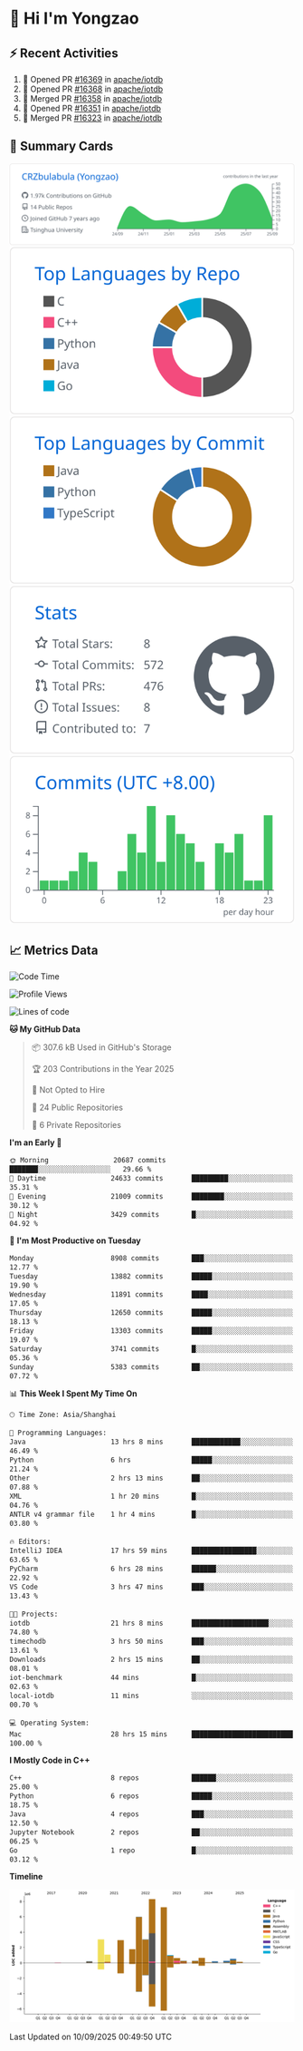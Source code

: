 # 👋 Hi I'm Yongzao

## ⚡ Recent Activities
<!--START_SECTION:activity-->
1. 💪 Opened PR [#16369](https://github.com/apache/iotdb/pull/16369) in [apache/iotdb](https://github.com/apache/iotdb)
2. 💪 Opened PR [#16368](https://github.com/apache/iotdb/pull/16368) in [apache/iotdb](https://github.com/apache/iotdb)
3. 🎉 Merged PR [#16358](https://github.com/apache/iotdb/pull/16358) in [apache/iotdb](https://github.com/apache/iotdb)
4. 💪 Opened PR [#16351](https://github.com/apache/iotdb/pull/16351) in [apache/iotdb](https://github.com/apache/iotdb)
5. 🎉 Merged PR [#16323](https://github.com/apache/iotdb/pull/16323) in [apache/iotdb](https://github.com/apache/iotdb)
<!--END_SECTION:activity-->

## 🎑 Summary Cards

[![](https://raw.githubusercontent.com/CRZbulabula/CRZbulabula/main/profile-summary-card-output/github/0-profile-details.svg)](https://github.com/vn7n24fzkq/github-profile-summary-cards)
[![](https://raw.githubusercontent.com/CRZbulabula/CRZbulabula/main/profile-summary-card-output/github/1-repos-per-language.svg)](https://github.com/vn7n24fzkq/github-profile-summary-cards) [![](https://raw.githubusercontent.com/CRZbulabula/CRZbulabula/main/profile-summary-card-output/github/2-most-commit-language.svg)](https://github.com/vn7n24fzkq/github-profile-summary-cards)
[![](https://raw.githubusercontent.com/CRZbulabula/CRZbulabula/main/profile-summary-card-output/github/3-stats.svg)](https://github.com/vn7n24fzkq/github-profile-summary-cards) [![](https://raw.githubusercontent.com/CRZbulabula/CRZbulabula/main/profile-summary-card-output/github/4-productive-time.svg)](https://github.com/vn7n24fzkq/github-profile-summary-cards)

## 📈 Metrics Data

<!--START_SECTION:waka-->
![Code Time](http://img.shields.io/badge/Code%20Time-1%2C191%20hrs%2039%20mins-blue)

![Profile Views](http://img.shields.io/badge/Profile%20Views-0-blue)

![Lines of code](https://img.shields.io/badge/From%20Hello%20World%20I%27ve%20Written-37.1%20million%20lines%20of%20code-blue)

**🐱 My GitHub Data** 

> 📦 307.6 kB Used in GitHub's Storage 
 > 
> 🏆 203 Contributions in the Year 2025
 > 
> 🚫 Not Opted to Hire
 > 
> 📜 24 Public Repositories 
 > 
> 🔑 6 Private Repositories 
 > 
**I'm an Early 🐤** 

```text
🌞 Morning                20687 commits       ███████░░░░░░░░░░░░░░░░░░   29.66 % 
🌆 Daytime                24633 commits       █████████░░░░░░░░░░░░░░░░   35.31 % 
🌃 Evening                21009 commits       ████████░░░░░░░░░░░░░░░░░   30.12 % 
🌙 Night                  3429 commits        █░░░░░░░░░░░░░░░░░░░░░░░░   04.92 % 
```
📅 **I'm Most Productive on Tuesday** 

```text
Monday                   8908 commits        ███░░░░░░░░░░░░░░░░░░░░░░   12.77 % 
Tuesday                  13882 commits       █████░░░░░░░░░░░░░░░░░░░░   19.90 % 
Wednesday                11891 commits       ████░░░░░░░░░░░░░░░░░░░░░   17.05 % 
Thursday                 12650 commits       █████░░░░░░░░░░░░░░░░░░░░   18.13 % 
Friday                   13303 commits       █████░░░░░░░░░░░░░░░░░░░░   19.07 % 
Saturday                 3741 commits        █░░░░░░░░░░░░░░░░░░░░░░░░   05.36 % 
Sunday                   5383 commits        ██░░░░░░░░░░░░░░░░░░░░░░░   07.72 % 
```


📊 **This Week I Spent My Time On** 

```text
🕑︎ Time Zone: Asia/Shanghai

💬 Programming Languages: 
Java                     13 hrs 8 mins       ████████████░░░░░░░░░░░░░   46.49 % 
Python                   6 hrs               █████░░░░░░░░░░░░░░░░░░░░   21.24 % 
Other                    2 hrs 13 mins       ██░░░░░░░░░░░░░░░░░░░░░░░   07.88 % 
XML                      1 hr 20 mins        █░░░░░░░░░░░░░░░░░░░░░░░░   04.76 % 
ANTLR v4 grammar file    1 hr 4 mins         █░░░░░░░░░░░░░░░░░░░░░░░░   03.80 % 

🔥 Editors: 
IntelliJ IDEA            17 hrs 59 mins      ████████████████░░░░░░░░░   63.65 % 
PyCharm                  6 hrs 28 mins       ██████░░░░░░░░░░░░░░░░░░░   22.92 % 
VS Code                  3 hrs 47 mins       ███░░░░░░░░░░░░░░░░░░░░░░   13.43 % 

🐱‍💻 Projects: 
iotdb                    21 hrs 8 mins       ███████████████████░░░░░░   74.80 % 
timechodb                3 hrs 50 mins       ███░░░░░░░░░░░░░░░░░░░░░░   13.61 % 
Downloads                2 hrs 15 mins       ██░░░░░░░░░░░░░░░░░░░░░░░   08.01 % 
iot-benchmark            44 mins             █░░░░░░░░░░░░░░░░░░░░░░░░   02.63 % 
local-iotdb              11 mins             ░░░░░░░░░░░░░░░░░░░░░░░░░   00.70 % 

💻 Operating System: 
Mac                      28 hrs 15 mins      █████████████████████████   100.00 % 
```

**I Mostly Code in C++** 

```text
C++                      8 repos             ██████░░░░░░░░░░░░░░░░░░░   25.00 % 
Python                   6 repos             █████░░░░░░░░░░░░░░░░░░░░   18.75 % 
Java                     4 repos             ███░░░░░░░░░░░░░░░░░░░░░░   12.50 % 
Jupyter Notebook         2 repos             ██░░░░░░░░░░░░░░░░░░░░░░░   06.25 % 
Go                       1 repo              █░░░░░░░░░░░░░░░░░░░░░░░░   03.12 % 
```



**Timeline**

![Lines of Code chart](https://raw.githubusercontent.com/CRZbulabula/CRZbulabula/main/assets/bar_graph.png)


 Last Updated on 10/09/2025 00:49:50 UTC
<!--END_SECTION:waka-->

